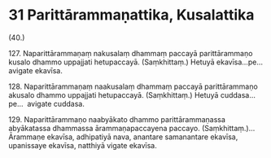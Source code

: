 

# 31 Parittārammaṇattika, Kusalattika


(40.)

127\. Naparittārammaṇaṃ nakusalaṃ dhammaṃ paccayā parittārammaṇo kusalo dhammo uppajjati hetupaccayā. (Saṃkhittaṃ.) Hetuyā ekavīsa…pe…  avigate ekavīsa.

128\. Naparittārammaṇaṃ naakusalaṃ dhammaṃ paccayā parittārammaṇo akusalo dhammo uppajjati hetupaccayā. (Saṃkhittaṃ.) Hetuyā cuddasa…pe…  avigate cuddasa.

129\. Naparittārammaṇo naabyākato dhammo parittārammaṇassa abyākatassa dhammassa ārammaṇapaccayena paccayo. (Saṃkhittaṃ.)…  Ārammaṇe ekavīsa, adhipatiyā nava, anantare samanantare ekavīsa, upanissaye ekavīsa, natthiyā vigate ekavīsa.



